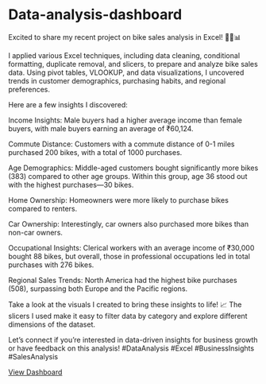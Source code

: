 # Data-analysis-dashboard
Excited to share my recent project on bike sales analysis in Excel! 🚴‍♂️📊

I applied various Excel techniques, including data cleaning, conditional formatting, duplicate removal, and slicers, to prepare and analyze bike sales data. Using pivot tables, VLOOKUP, and data visualizations, I uncovered trends in customer demographics, purchasing habits, and regional preferences.

Here are a few insights I discovered:

Income Insights: Male buyers had a higher average income than female buyers, with male buyers earning an average of ₹60,124.

Commute Distance: Customers with a commute distance of 0-1 miles purchased  200 bikes, with a total of 1000 purchases.

Age Demographics: Middle-aged customers bought significantly more bikes (383) compared to other age groups. Within this group, age 36 stood out with the highest purchases—30 bikes.

Home Ownership: Homeowners were more likely to purchase bikes compared to renters.

Car Ownership: Interestingly, car owners also purchased more bikes than non-car owners.

Occupational Insights: Clerical workers with an average income of ₹30,000 bought 88 bikes, but overall, those in professional occupations led in total purchases with 276 bikes.

Regional Sales Trends: North America had the highest bike purchases (508), surpassing both Europe and the Pacific regions.

Take a look at the visuals I created to bring these insights to life! 📈 The slicers I used make it easy to filter data by category and explore different dimensions of the dataset.

Let’s connect if you’re interested in data-driven insights for business growth or have feedback on this analysis! #DataAnalysis #Excel #BusinessInsights #SalesAnalysis

<a href="https://github.com/muhileswaran/Data-analysis-dashboard/blob/main/Screenshot%20(9).png">View Dashboard</a>
